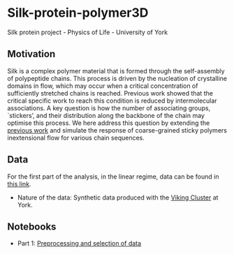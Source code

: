 # Silk-protein-polymer3D

Silk protein project - Physics of Life - University of York

## Motivation
Silk is a complex polymer material that is formed through the self-assembly of polypeptide
chains. This process is driven by the nucleation of crystalline domains in flow, 
which may occur when a critical concentration of sufficiently stretched
chains is reached. Previous work  showed that the critical specific work
to reach this condition is reduced by intermolecular associations. A key question is how the number of
associating groups, `stickers’, and their distribution along the backbone of the chain may
optimise this process. We here address this question by extending the [previous work](https://pubs.aip.org/sor/jor/article/66/3/515/2846138/Theoretical-rheo-physics-of-silk-Intermolecular) and simulate the response of coarse-grained sticky polymers inextensional flow for various chain sequences.

## Data

For the first part of the analysis, in the linear regime, data can be found in [this link](https://drive.google.com/drive/folders/1tZkMPG4S_jBB37mcLRI-eiOQJIe5Ptc_?usp=share_link).
- Nature of the data: Synthetic data produced with the [Viking Cluster](https://vikingdocs.york.ac.uk/) at York.

## Notebooks

- Part 1: [Preprocessing and selection of data](https://github.com/Alexandre-Hefren/Silk-protein-polymer3D/blob/main/silkprotein_analysis1.ipynb) 
